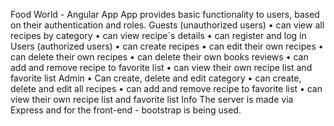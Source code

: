 
Food World - Angular App
App provides basic functionality to users, based on their authentication and roles.
Guests (unauthorized users)
•	can view all recipes by category
•	can view recipe`s details
•	can register and log in
Users (authorized users)
•	can create recipes
•	can edit their own recipes
•	can delete their own recipes
•	can delete their own books reviews
•	can add and remove recipe to  favorite list
•	can view their own recipe list and favorite list
Admin
•	Can create, delete and edit category
•	can create, delete and edit all recipes
•	can add and remove recipe to favorite list
•	can view their own recipe list and favorite list
Info
The server is made via Express and for the front-end - bootstrap is being used.
